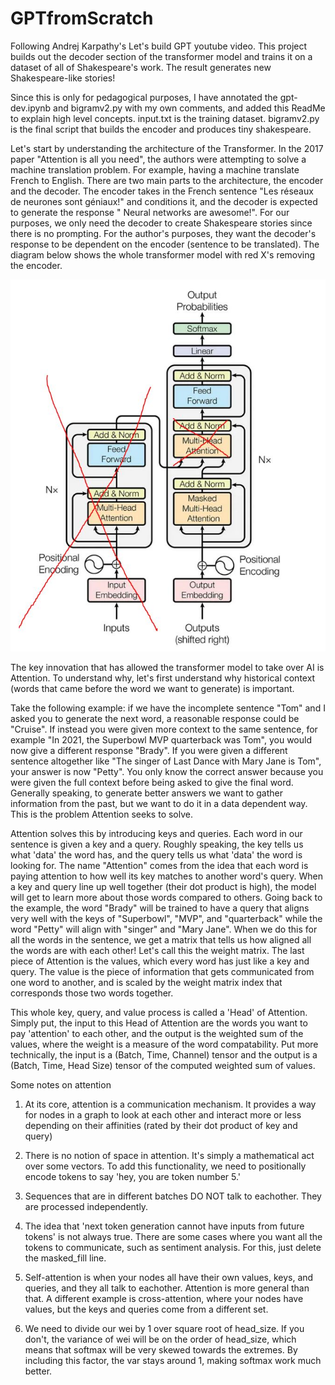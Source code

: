 # GPTfromScratch
Following Andrej Karpathy's Let's build GPT youtube video. This project builds out the decoder section of the transformer model and trains it
on a dataset of all of Shakespeare's work. The result generates new Shakespeare-like stories!

Since this is only for pedagogical purposes, I have annotated the gpt-dev.ipynb and bigramv2.py with my own comments, and added this ReadMe to explain high level concepts. input.txt is the training dataset. bigramv2.py is the final script that builds the encoder and produces tiny shakespeare.

Let's start by understanding the architecture of the Transformer. In the 2017 paper "Attention is all you need", the authors were attempting to solve a machine translation problem. For example, having a machine translate French to English. There are two main parts to the architecture, the encoder and the decoder. The encoder takes in the French sentence "Les réseaux de neurones sont géniaux!" and conditions it, and the decoder is expected to generate the response "<START> Neural networks are awesome!<END>". For our purposes, we only need the decoder to create Shakespeare stories since there is no prompting. For the author's purposes, they want the decoder's response to be dependent on the encoder (sentence to be translated). The diagram below shows the whole transformer model with red X's removing the encoder.
 

![alt text](<transformer only decoder.JPG>)

The key innovation that has allowed the transformer model to take over AI is Attention. To understand why, let's first understand why historical context (words that came before the word we want to generate) is important. 

Take the following example: if we have the incomplete sentence "Tom" and I asked you to generate the next word, a reasonable response could be "Cruise". If instead you were given more context to the same sentence, for example "In 2021, the Superbowl MVP quarterback was Tom", you would now give a different response "Brady". If you were given a different sentence altogether like "The singer of Last Dance with Mary Jane is Tom", your answer is now "Petty". You only know the correct answer because you were given the full context before being asked to give the final word. Generally speaking, to generate better answers we want to gather information from the past, but we want to do it in a data dependent way. This is the problem Attention seeks to solve.

Attention solves this by introducing keys and queries. Each word in our sentence is given a key and a query. Roughly speaking, the key tells us what 'data' the word has, and the query tells us what 'data' the word is looking for. The name "Attention" comes from the idea that each word is paying attention to how well its key matches to another word's query. When a key and query line up well together (their dot product is high), the model will get to learn more about those words compared to others. Going back to the example, the word "Brady" will be trained to have a query that aligns very well with the keys of "Superbowl", "MVP", and "quarterback" while the word "Petty" will align with "singer" and "Mary Jane". When we do this for all the words in the sentence, we get a matrix that tells us how aligned all the words are with each other! Let's call this the weight matrix. The last piece of Attention is the values, which every word has just like a key and query. The value is the piece of information that gets communicated from one word to another, and is scaled by the weight matrix index that corresponds those two words together. 

This whole key, query, and value process is called a 'Head' of Attention. Simply put, the input to this Head of Attention are the words you want to pay 'attention' to each other, and the output is the weighted sum of the values, where the weight is a measure of the word compatability. Put more technically, the input is a (Batch, Time, Channel) tensor and the output is a (Batch, Time, Head Size) tensor of the computed weighted sum of values.

Some notes on attention
1. At its core, attention is a communication mechanism. It provides a way for nodes in a graph to look at each other and interact more or less depending on their affinities (rated by their dot product of key and query)

2. There is no notion of space in attention. It's simply a mathematical act over some vectors. To add this functionality, we need to positionally encode tokens to say 'hey, you are token number 5.'

3. Sequences that are in different batches DO NOT talk to eachother. They are processed independently.

4. The idea that 'next token generation cannot have inputs from future tokens' is not always true. There are some cases where you want all the tokens to communicate, such as sentiment analysis. For this, just delete the masked_fill line.

5. Self-attention is when your nodes all have their own values, keys, and queries, and they all talk to eachother. Attention is more general than that. A different example is cross-attention, where your nodes have values, but the keys and queries come from a different set.

6. We need to divide our wei by 1 over square root of head_size. If you don't, the variance of wei will be on the order of head_size, which means that softmax will be very skewed towards the extremes. By including this factor, the var stays around 1, making softmax work much better.




